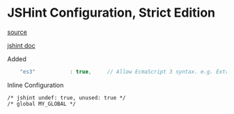 # JSHint Configuration, Strict Edition

[source](https://gist.github.com/haschek/2595796)

[jshint doc](http://jshint.com/docs/)

Added
```javascript
    "es3"           : true,     // Allow EcmaScript 3 syntax. e.g. Extra comma.
```

Inline Configuration
```
/* jshint undef: true, unused: true */
/* global MY_GLOBAL */
```

